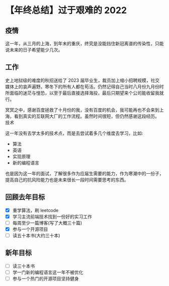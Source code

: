 # 【年终总结】过于艰难的 2022

## 疫情

这一年，从三月的上海，到年末的重庆，终究是没能挡住新冠离谱的传染性，只能说未来的日子希望能少几次。

## 工作

史上地狱级的难度的秋招送给了 2023 届毕业生，裁员加上缩小招聘规模，社交媒体上的哀声遍野。寒冬下的所有人都在苟活。仍然记得自己当时八月份九月份时所面临的迷茫与惶恐，以至于最后直接选择海投，最后只期望来个公司能收留我就行。

冥冥之中，感谢百度拯救了十月份的我，没有百度的机会，我可能再也不会来到上海，看到真实的互联网大厂的工作流程。虽然时间很短，但仍然感谢这段经历。
技术

这一年没有去学太多的技术点，而是去尝试着多几个维度去学习，比如:

- 算法
- 英语
- 实现原理
- 新的编程语言

也是因为这一年的面试，了解很多作为应届生需要的能力，作为寒潮中的一份子，提高自己的抗风险能力也是未来很长一段时间需要思考的东西。

## 回顾去年目标

- [x] 重学算法，刷 leetcode
- [x] 学习主流前端技术找到一份好的实习工作
- [ ] 每周至少一篇博客(写了大概三十篇)
- [x] 参与一个开源项目
- [ ] 读五十本书(大约三十本)

## 新年目标

- [ ] 读三十本书
- [ ] 学一门新的编程语言这一年不被优化
- [ ] 参与一个热门的开源项目坚持健身
